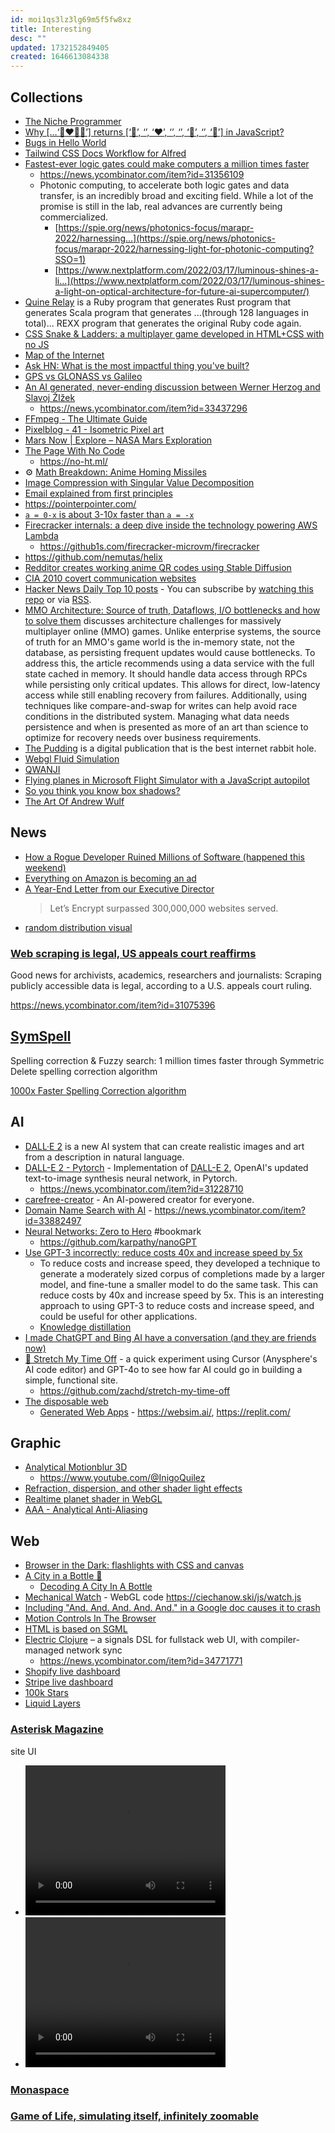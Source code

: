 ```yaml
---
id: moi1qs3lz3lg69m5f5fw8xz
title: Interesting
desc: ""
updated: 1732152849405
created: 1646613084338
---
```


## Collections

- [The Niche Programmer](https://news.ycombinator.com/item?id=31223614)
- [Why […‘👩‍❤️‍💋‍👨’] returns [‘👩’, ‘‍’, ‘❤’, ‘️’, ‘‍’, ‘💋’, ‘‍’, ‘👨’] in JavaScript?](https://medium.com/frontend-canteen/why-%EF%B8%8F-returns-%EF%B8%8F-in-javascript-7b890e3a13b2)
- [Bugs in Hello World](https://blog.sunfishcode.online/bugs-in-hello-world/)
- [Tailwind CSS Docs Workflow for Alfred](https://github.com/techouse/alfred-tailwindcss-docs)
- [Fastest-ever logic gates could make computers a million times faster](https://newatlas.com/electronics/fastest-ever-logic-gates-computers-million-times-faster-petahertz/)
  - https://news.ycombinator.com/item?id=31356109
  - Photonic computing, to accelerate both logic gates and data transfer, is an incredibly broad and exciting field. While a lot of the promise is still in the lab, real advances are currently being commercialized.
    - [https://spie.org/news/photonics-focus/marapr-2022/harnessing...](https://spie.org/news/photonics-focus/marapr-2022/harnessing-light-for-photonic-computing?SSO=1)
    - [https://www.nextplatform.com/2022/03/17/luminous-shines-a-li...](https://www.nextplatform.com/2022/03/17/luminous-shines-a-light-on-optical-architecture-for-future-ai-supercomputer/)
- [Quine Relay](https://github.com/mame/quine-relay) is a Ruby program that generates Rust program that generates Scala program that generates ...(through 128 languages in total)... REXX program that generates the original Ruby code again.
- [CSS Snake & Ladders: a multiplayer game developed in HTML+CSS with no JS](https://codepen.io/alvaromontoro/pen/gjWPNW)
- [Map of the Internet](https://ipv4.dev.sarl/)
- [Ask HN: What is the most impactful thing you've built?](https://news.ycombinator.com/item?id=33659852)
- [GPS vs GLONASS vs Galileo](https://www.gpsrchive.com/Shared/Satellites/GPS%20vs%20GLONASS%20vs%20Galileo.html)
- [An AI generated, never-ending discussion between Werner Herzog and Slavoj ŽIžek](https://infiniteconversation.com/)
  - https://news.ycombinator.com/item?id=33437296
- [FFmpeg - The Ultimate Guide](https://img.ly/blog/ultimate-guide-to-ffmpeg/)
- [Pixelblog - 41 - Isometric Pixel art](https://www.slynyrd.com/blog/2022/11/28/pixelblog-41-isometric-pixel-art)
- [Mars Now | Explore – NASA Mars Exploration](https://mars.nasa.gov/explore/mars-now/)
- [The Page With No Code](https://danq.me/2023/01/11/nocode/)
  - https://no-ht.ml/
- ⚙️ [Math Breakdown: Anime Homing Missiles](https://blog.littlepolygon.com/posts/missile/)
- [Image Compression with Singular Value Decomposition](https://timbaumann.info/svd-image-compression-demo/)
- [Email explained from first principles](https://explained-from-first-principles.com/email/)
- https://pointerpointer.com/
- [`a = 0-x` is about 3-10x faster than `a = -x`](https://twitter.com/mhevery/status/1626259524930932745)
- [Firecracker internals: a deep dive inside the technology powering AWS Lambda](https://www.talhoffman.com/2021/07/18/firecracker-internals/)
  - https://github1s.com/firecracker-microvm/firecracker
- https://github.com/nemutas/helix
- [Redditor creates working anime QR codes using Stable Diffusion](https://arstechnica.com/information-technology/2023/06/redditor-creates-working-anime-qr-codes-using-stable-diffusion/)
- [CIA 2010 covert communication websites](https://cirosantilli.com/cia-2010-covert-communication-websites)
- [Hacker News Daily Top 10 posts](https://github.com/headllines/hackernews-daily) - You can subscribe by [watching this repo](https://github.com/headllines/hackernews-daily#how-does-it-work) or via [RSS](https://feeds.pub/feed/http%3A%2F%2Frsshub.app%2Fgithub%2Fissue%2Fheadllines%2Fhackernews-daily).
- [MMO Architecture: Source of truth, Dataflows, I/O bottlenecks and how to solve them](https://prdeving.wordpress.com/2023/09/29/mmo-architecture-source-of-truth-dataflows-i-o-bottlenecks-and-how-to-solve-them/) discusses architecture challenges for massively multiplayer online (MMO) games. Unlike enterprise systems, the source of truth for an MMO's game world is the in-memory state, not the database, as persisting frequent updates would cause bottlenecks. To address this, the article recommends using a data service with the full state cached in memory. It should handle data access through RPCs while persisting only critical updates. This allows for direct, low-latency access while still enabling recovery from failures. Additionally, using techniques like compare-and-swap for writes can help avoid race conditions in the distributed system. Managing what data needs persistence and when is presented as more of an art than science to optimize for recovery needs over business requirements.
- [The Pudding](https://pudding.cool/) is a digital publication that is the best internet rabbit hole.
- [Webgl Fluid Simulation](https://paveldogreat.github.io/WebGL-Fluid-Simulation/)
- [QWANJI](https://byronicalpatrick.github.io/qwanji/)
- [Flying planes in Microsoft Flight Simulator with a JavaScript autopilot](https://pomax.github.io/are-we-flying/)
- [So you think you know box shadows?](https://dgerrells.com/blog/how-not-to-use-box-shadows)
- [The Art Of Andrew Wulf](https://digcon.art/)

## News

- [How a Rogue Developer Ruined Millions of Software (happened this weekend)](https://medium.com/@anthonyjdella/how-a-rogue-developer-ruined-millions-of-software-happened-this-weekend-8602af1f8e07)
- [Everything on Amazon is becoming an ad](https://www.washingtonpost.com/technology/interactive/2022/amazon-shopping-ads/)
- [A Year-End Letter from our Executive Director](https://letsencrypt.org/2022/12/05/ed-letter-2022.html)
  > Let’s Encrypt surpassed 300,000,000 websites served.
- [random distribution visual](https://alterebro.com/random-distribution/)

### [Web scraping is legal, US appeals court reaffirms](https://techcrunch.com/2022/04/18/web-scraping-legal-court/)

Good news for archivists, academics, researchers and journalists: Scraping publicly accessible data is legal, according to a U.S. appeals court ruling.

https://news.ycombinator.com/item?id=31075396

## [SymSpell](https://github.com/wolfgarbe/SymSpell)

Spelling correction & Fuzzy search: 1 million times faster through Symmetric Delete spelling correction algorithm

[1000x Faster Spelling Correction algorithm](https://seekstorm.com/blog/1000x-spelling-correction/)

## AI

- [DALL·E 2](https://openai.com/dall-e-2/) is a new AI system that can create realistic images and art from a description in natural language.
- [DALL-E 2 - Pytorch](https://github.com/lucidrains/DALLE2-pytorch) - Implementation of [DALL-E 2](https://openai.com/dall-e-2/), OpenAI's updated text-to-image synthesis neural network, in Pytorch.
  - https://news.ycombinator.com/item?id=31228710
- [carefree-creator](https://github.com/carefree0910/carefree-creator) - An AI-powered creator for everyone.
- [Domain Name Search with AI](https://smartynames.com/) - https://news.ycombinator.com/item?id=33882497
- [Neural Networks: Zero to Hero](https://karpathy.ai/zero-to-hero.html) #bookmark
  - https://github.com/karpathy/nanoGPT
- [Use GPT-3 incorrectly: reduce costs 40x and increase speed by 5x](https://www.buildt.ai/blog/incorrectusage)
  - To reduce costs and increase speed, they developed a technique to generate a moderately sized corpus of completions made by a larger model, and fine-tune a smaller model to do the same task. This can reduce costs by 40x and increase speed by 5x. This is an interesting approach to using GPT-3 to reduce costs and increase speed, and could be useful for other applications.
  - [Knowledge distillation](https://en.m.wikipedia.org/wiki/Knowledge_distillation)
- [I made ChatGPT and Bing AI have a conversation (and they are friends now)](https://moritz.pm/posts/chatgpt-bing)
- [🌴 Stretch My Time Off](https://stretchmytimeoff.com/) - a quick experiment using Cursor (Anysphere's AI code editor) and GPT-4o to see how far AI could go in building a simple, functional site.
  - https://github.com/zachd/stretch-my-time-off
- [The disposable web](https://paul.kinlan.me/the-disposable-web/)
  - [Generated Web Apps](https://paul.kinlan.me/generated-web-apps/) - https://websim.ai/, https://replit.com/

## Graphic

- [Analytical Motionblur 3D](https://www.shadertoy.com/view/MdB3Dw)
  - https://www.youtube.com/@InigoQuilez
- [Refraction, dispersion, and other shader light effects](https://blog.maximeheckel.com/posts/refraction-dispersion-and-other-shader-light-effects/)
- [Realtime planet shader in WebGL](https://github.com/jsulpis/realtime-planet-shader)
- [AAA - Analytical Anti-Aliasing](https://blog.frost.kiwi/analytical-anti-aliasing/)

## Web

- [Browser in the Dark: flashlights with CSS and canvas](https://voussoir.net/writing/browser_in_the_dark)
- [A City in a Bottle 🌆](https://mobile.twitter.com/KilledByAPixel/status/1517294627996545024)
  - [Decoding A City In A Bottle](https://observablehq.com/@darabos/decoding-a-city-in-a-bottle)
- [Mechanical Watch](https://ciechanow.ski/mechanical-watch/) - WebGL code https://ciechanow.ski/js/watch.js
- [Including "And. And. And. And. And." in a Google doc causes it to crash](https://support.google.com/docs/thread/162510194/including-and-and-and-and-and-in-a-google-doc-causes-it-to-crash?hl=en)
- [Motion Controls In The Browser](https://www.smashingmagazine.com/2022/10/motion-controls-browser/)
- [HTML is based on SGML](https://news.ycombinator.com/item?id=33553269)
- [Electric Clojure](https://github.com/hyperfiddle/electric) – a signals DSL for fullstack web UI, with compiler-managed network sync
  - https://news.ycombinator.com/item?id=34771771
- [Shopify live dashboard](https://bfcm.shopify.com)
- [Stripe live dashboard](https://bfcm.stripe.dev)
- [100k Stars](https://stars.chromeexperiments.com/)
- [Liquid Layers](https://grantkot.com/ll/)

### [Asterisk Magazine](https://asteriskmag.com/)

site UI

- <video width="320" height="240" controls>
  <source src="/assets/movs/asteriskmag.com__mobile.mov" type="video/mp4">
  </video>
- <video width="320" height="240" controls>
  <source src="/assets/movs/asteriskmag.com__desktop.mov" type="video/mp4">
  </video>

### [Monaspace](https://monaspace.githubnext.com/)

### [Game of Life, simulating itself, infinitely zoomable](https://oimo.io/works/life/)
